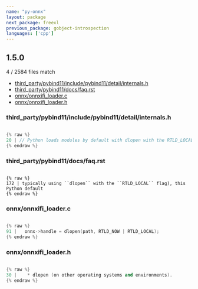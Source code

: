```yaml
---
name: "py-onnx"
layout: package
next_package: freexl
previous_package: gobject-introspection
languages: ['cpp']
---
```

## 1.5.0
4 / 2584 files match

 - [third_party/pybind11/include/pybind11/detail/internals.h](#third_partypybind11includepybind11detailinternalsh)
 - [third_party/pybind11/docs/faq.rst](#third_partypybind11docsfaqrst)
 - [onnx/onnxifi_loader.c](#onnxonnxifi_loaderc)
 - [onnx/onnxifi_loader.h](#onnxonnxifi_loaderh)

### third_party/pybind11/include/pybind11/detail/internals.h

```cpp

{% raw %}
20 | // Python loads modules by default with dlopen with the RTLD_LOCAL flag; under libc++ and possibly
{% endraw %}

```
### third_party/pybind11/docs/faq.rst

```

{% raw %}
172 | typically using ``dlopen`` with the ``RTLD_LOCAL`` flag), this Python default
{% endraw %}

```
### onnx/onnxifi_loader.c

```cpp

{% raw %}
91 |   onnx->handle = dlopen(path, RTLD_NOW | RTLD_LOCAL);
{% endraw %}

```
### onnx/onnxifi_loader.h

```cpp

{% raw %}
30 |    * dlopen (on other operating systems and environments).
{% endraw %}

```